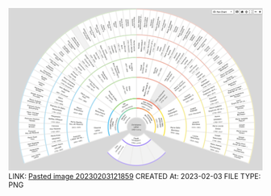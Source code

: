 ![Pasted image 20230203121859](../../genealogy/attachments/Pasted%20image%2020230203121859.png)
LINK: [Pasted image 20230203121859](../../genealogy/attachments/Pasted%20image%2020230203121859.png)
CREATED At: 2023-02-03
FILE TYPE: PNG

